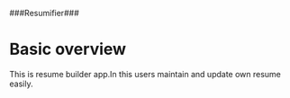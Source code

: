 ###Resumifier###

# Basic overview

This is resume builder app.In this users maintain and update own resume easily.
